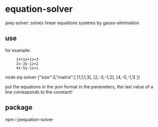 # equation-solver

jseq-solver: solves linear equations systems by gauss-elimination

## use
for example:

         1x+1y+1z=3
         2x-3y-1z=2
         4x-5y-1z=1


node eq-solver {\"size\":3,\"matrix\":[
[1,1,1,3],
[2,-3,-1,2],
[4,-5,-1,1]
]}

put the equations in the json format in the parameters, the last value of a line corresponds to the constant!

## package 
npm i jsequation-solver


